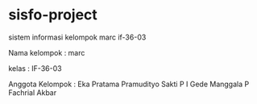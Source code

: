 sisfo-project
=============

sistem informasi kelompok marc if-36-03 

Nama kelompok : marc

kelas : IF-36-03

Anggota Kelompok : Eka Pratama
                   Pramudityo Sakti P
                   I Gede Manggala P
                   Fachrial Akbar
